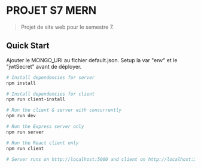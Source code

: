 # PROJET S7 MERN

> Projet de site web pour le semestre 7.

## Quick Start

Ajouter le MONGO_URI au fichier default.json. Setup la var "env" et le "jwtSecret" avant de déployer.

```bash
# Install dependencies for server
npm install

# Install dependencies for client
npm run client-install

# Run the client & server with concurrently
npm run dev

# Run the Express server only
npm run server

# Run the React client only
npm run client

# Server runs on http://localhost:5000 and client on http://localhost:3000
```
